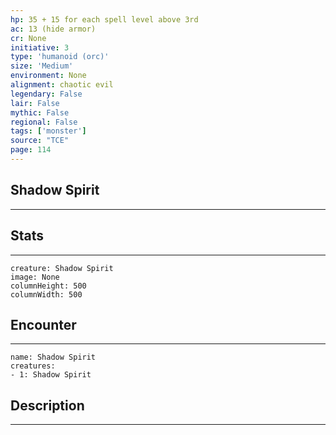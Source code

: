 ```yaml
---
hp: 35 + 15 for each spell level above 3rd
ac: 13 (hide armor)
cr: None
initiative: 3
type: 'humanoid (orc)'    
size: 'Medium'
environment: None
alignment: chaotic evil
legendary: False
lair: False
mythic: False
regional: False
tags: ['monster']
source: "TCE"
page: 114
---
```


## Shadow Spirit
---



## Stats
---

```statblock
creature: Shadow Spirit
image: None
columnHeight: 500
columnWidth: 500
```

## Encounter
---

```encounter-table
name: Shadow Spirit
creatures:
- 1: Shadow Spirit
```

## Description
---




